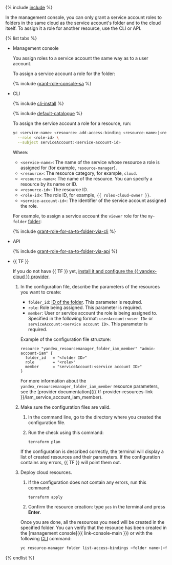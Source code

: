 {% include [include](../sa-assign-role-note.md) %}

In the management console, you can only grant a service account roles to folders in the same cloud as the service account's folder and to the cloud itself. To assign it a role for another resource, use the CLI or API.

{% list tabs %}

- Management console

   You assign roles to a service account the same way as to a user account.

   To assign a service account a role for the folder:

   {% include [grant-role-console-sa](../grant-role-console-sa.md) %}

- CLI

   {% include [cli-install](../../_includes/cli-install.md) %}

   {% include [default-catalogue](../default-catalogue.md) %}

   To assign the service account a role for a resource, run:

   ```bash
   yc <service-name> <resource> add-access-binding <resource-name>|<resource-id> \
     --role <role-id> \
     --subject serviceAccount:<service-account-id>
   ```

   Where:

   * `<service-name>`: The name of the service whose resource a role is assigned for (for example, `resource-manager`).
   * `<resource>`: The resource category, for example, `cloud`.
   * `<resource-name>`: The name of the resource. You can specify a resource by its name or ID.
   * `<resource-id>`: The resource ID.
   * `<role-id>`: The role ID, for example, `{{ roles-cloud-owner }}`.
   * `<service-account-id>`: The identifier of the service account assigned the role.

   For example, to assign a service account the `viewer` role for the `my-folder` [folder](../../resource-manager/concepts/resources-hierarchy.md#folder):

   {% include [grant-role-for-sa-to-folder-via-cli](grant-role-for-sa-to-folder-via-cli.md) %}

- API

   {% include [grant-role-for-sa-to-folder-via-api](grant-role-for-sa-to-folder-via-api.md) %}

- {{ TF }}

   If you do not have {{ TF }} yet, [install it and configure the {{ yandex-cloud }} provider](../../tutorials/infrastructure-management/terraform-quickstart.md#install-terraform).

   1. In the configuration file, describe the parameters of the resources you want to create:

      * `folder_id`: [ID of the folder](../../resource-manager/operations/folder/get-id.md). This parameter is required.
      * `role`: Role being assigned. This parameter is required.
      * `member`: User or service account the role is being assigned to. Specified in the following format: `userAccount:<user ID>` or `serviceAccount:<service account ID>`. This parameter is required.

      Example of the configuration file structure:

      ```
      resource "yandex_resourcemanager_folder_iam_member" "admin-account-iam" {
        folder_id   = "<folder ID>"
        role        = "<role>"
        member      = "serviceAccount:<service account ID>"
      }
      ```

      For more information about the `yandex_resourcemanager_folder_iam_member` resource parameters, see the [provider documentation]({{ tf-provider-resources-link }}/iam_service_account_iam_member).

   1. Make sure the configuration files are valid.

      1. In the command line, go to the directory where you created the configuration file.
      1. Run the check using this command:

         ```
         terraform plan
         ```

      If the configuration is described correctly, the terminal will display a list of created resources and their parameters. If the configuration contains any errors, {{ TF }} will point them out.

   1. Deploy cloud resources.

      1. If the configuration does not contain any errors, run this command:

         ```
         terraform apply
         ```

      1. Confirm the resource creation: type `yes` in the terminal and press **Enter**.

      Once you are done, all the resources you need will be created in the specified folder. You can verify that the resource has been created in the [management console]({{ link-console-main }}) or with the following [CLI](../../cli/quickstart.md) command:

      ```bash
      yc resource-manager folder list-access-bindings <folder name>|<folder ID>
      ```

{% endlist %}
